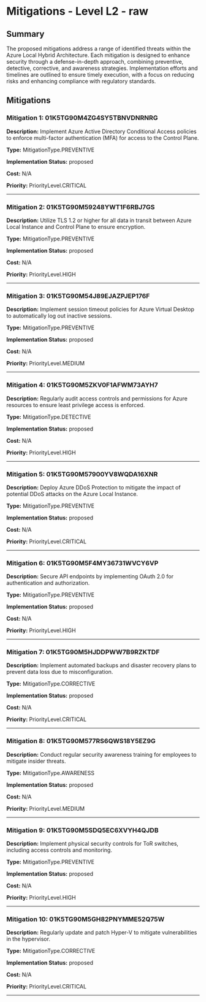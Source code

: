 # Mitigations - Level L2 - raw

## Summary

The proposed mitigations address a range of identified threats within the Azure Local Hybrid Architecture. Each mitigation is designed to enhance security through a defense-in-depth approach, combining preventive, detective, corrective, and awareness strategies. Implementation efforts and timelines are outlined to ensure timely execution, with a focus on reducing risks and enhancing compliance with regulatory standards.

## Mitigations

### Mitigation 1: 01K5TG90M4ZG4SY5TBNVDNRNRG

**Description:** Implement Azure Active Directory Conditional Access policies to enforce multi-factor authentication (MFA) for access to the Control Plane.

**Type:** MitigationType.PREVENTIVE

**Implementation Status:** proposed

**Cost:** N/A

**Priority:** PriorityLevel.CRITICAL

---

### Mitigation 2: 01K5TG90M59248YWT1F6RBJ7GS

**Description:** Utilize TLS 1.2 or higher for all data in transit between Azure Local Instance and Control Plane to ensure encryption.

**Type:** MitigationType.PREVENTIVE

**Implementation Status:** proposed

**Cost:** N/A

**Priority:** PriorityLevel.HIGH

---

### Mitigation 3: 01K5TG90M54J89EJAZPJEP176F

**Description:** Implement session timeout policies for Azure Virtual Desktop to automatically log out inactive sessions.

**Type:** MitigationType.PREVENTIVE

**Implementation Status:** proposed

**Cost:** N/A

**Priority:** PriorityLevel.MEDIUM

---

### Mitigation 4: 01K5TG90M5ZKV0F1AFWM73AYH7

**Description:** Regularly audit access controls and permissions for Azure resources to ensure least privilege access is enforced.

**Type:** MitigationType.DETECTIVE

**Implementation Status:** proposed

**Cost:** N/A

**Priority:** PriorityLevel.HIGH

---

### Mitigation 5: 01K5TG90M57900YV8WQDA16XNR

**Description:** Deploy Azure DDoS Protection to mitigate the impact of potential DDoS attacks on the Azure Local Instance.

**Type:** MitigationType.PREVENTIVE

**Implementation Status:** proposed

**Cost:** N/A

**Priority:** PriorityLevel.CRITICAL

---

### Mitigation 6: 01K5TG90M5F4MY36731WVCY6VP

**Description:** Secure API endpoints by implementing OAuth 2.0 for authentication and authorization.

**Type:** MitigationType.PREVENTIVE

**Implementation Status:** proposed

**Cost:** N/A

**Priority:** PriorityLevel.HIGH

---

### Mitigation 7: 01K5TG90M5HJDDPWW7B9RZKTDF

**Description:** Implement automated backups and disaster recovery plans to prevent data loss due to misconfiguration.

**Type:** MitigationType.CORRECTIVE

**Implementation Status:** proposed

**Cost:** N/A

**Priority:** PriorityLevel.CRITICAL

---

### Mitigation 8: 01K5TG90M577RS6QWS18Y5EZ9G

**Description:** Conduct regular security awareness training for employees to mitigate insider threats.

**Type:** MitigationType.AWARENESS

**Implementation Status:** proposed

**Cost:** N/A

**Priority:** PriorityLevel.MEDIUM

---

### Mitigation 9: 01K5TG90M5SDQ5EC6XVYH4QJDB

**Description:** Implement physical security controls for ToR switches, including access controls and monitoring.

**Type:** MitigationType.PREVENTIVE

**Implementation Status:** proposed

**Cost:** N/A

**Priority:** PriorityLevel.HIGH

---

### Mitigation 10: 01K5TG90M5GH82PNYMME52Q75W

**Description:** Regularly update and patch Hyper-V to mitigate vulnerabilities in the hypervisor.

**Type:** MitigationType.CORRECTIVE

**Implementation Status:** proposed

**Cost:** N/A

**Priority:** PriorityLevel.CRITICAL

---


